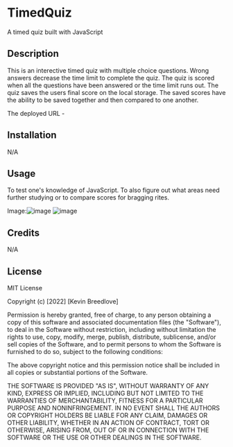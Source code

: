 # TimedQuiz
A timed quiz built with JavaScript


## Description
This is an interective timed quiz with multiple choice questions. Wrong answers decrease the time limit to complete the quiz. The quiz is scored when all the questions have been answered or the time limit runs out. The quiz saves the users final score on the local storage. The saved scores have the ability to be saved together and then compared to one another.

The deployed URL - 


## Installation

N/A

## Usage
To test one's knowledge of JavaScript. To also figure out what areas need further studying or to compare scores for bragging rites.

Image:![image](https://user-images.githubusercontent.com/113393706/205840623-1eae3773-2927-4ce7-b87e-5536fa285a88.png)
![image](https://user-images.githubusercontent.com/113393706/205840709-cfd1bad6-9a14-42bd-944d-623ea889005f.png)



## Credits

N/A

## License

MIT License

Copyright (c) [2022] [Kevin Breedlove]

Permission is hereby granted, free of charge, to any person obtaining a copy
of this software and associated documentation files (the "Software"), to deal
in the Software without restriction, including without limitation the rights
to use, copy, modify, merge, publish, distribute, sublicense, and/or sell
copies of the Software, and to permit persons to whom the Software is
furnished to do so, subject to the following conditions:

The above copyright notice and this permission notice shall be included in all
copies or substantial portions of the Software.

THE SOFTWARE IS PROVIDED "AS IS", WITHOUT WARRANTY OF ANY KIND, EXPRESS OR
IMPLIED, INCLUDING BUT NOT LIMITED TO THE WARRANTIES OF MERCHANTABILITY,
FITNESS FOR A PARTICULAR PURPOSE AND NONINFRINGEMENT. IN NO EVENT SHALL THE
AUTHORS OR COPYRIGHT HOLDERS BE LIABLE FOR ANY CLAIM, DAMAGES OR OTHER
LIABILITY, WHETHER IN AN ACTION OF CONTRACT, TORT OR OTHERWISE, ARISING FROM,
OUT OF OR IN CONNECTION WITH THE SOFTWARE OR THE USE OR OTHER DEALINGS IN THE
SOFTWARE.
